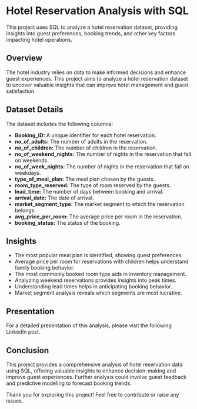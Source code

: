 # Hotel Reservation Analysis with SQL
This project uses SQL to analyze a hotel reservation dataset, providing insights into guest preferences, booking trends, and other key factors impacting hotel operations.

## Overview
The hotel industry relies on data to make informed decisions and enhance guest experiences. This project aims to analyze a hotel reservation dataset to uncover valuable insights that can improve hotel management and guest satisfaction.

## Dataset Details
The dataset includes the following columns:

* **Booking_ID:** A unique identifier for each hotel reservation.
* **no_of_adults:** The number of adults in the reservation.
* **no_of_children:** The number of children in the reservation.
* **no_of_weekend_nights:** The number of nights in the reservation that fall on weekends.
* **no_of_week_nights:** The number of nights in the reservation that fall on weekdays.
* **type_of_meal_plan:** The meal plan chosen by the guests.
* **room_type_reserved:** The type of room reserved by the guests.
* **lead_time:** The number of days between booking and arrival.
* **arrival_date:** The date of arrival.
* **market_segment_type:** The market segment to which the reservation belongs.
* **avg_price_per_room:** The average price per room in the reservation.
* **booking_status:** The status of the booking.

## Insights
* The most popular meal plan is identified, showing guest preferences.
* Average price per room for reservations with children helps understand family booking behavior.
* The most commonly booked room type aids in inventory management.
* Analyzing weekend reservations provides insights into peak times.
* Understanding lead times helps in anticipating booking behavior.
* Market segment analysis reveals which segments are most lucrative.

## Presentation
For a detailed presentation of this analysis, please visit the following LinkedIn post.

## Conclusion
This project provides a comprehensive analysis of hotel reservation data using SQL, offering valuable insights to enhance decision-making and improve guest experiences. Further analysis could involve guest feedback and predictive modeling to forecast booking trends.

Thank you for exploring this project! Feel free to contribute or raise any issues.
